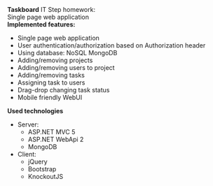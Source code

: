 <div>
  <b>Taskboard</b> IT Step homework:
  <div>Single page web application</div>
</div>
<b>Implemented features:</b>
<ul>
  <li>Single page web application</li>
  <li>User authentication/authorization based on Authorization header</li>
  <li>Using database: NoSQL MongoDB</li>
  <li>Adding/removing projects</li>
  <li>Adding/removing users to project</li>
  <li>Adding/removing tasks</li>
  <li>Assigning task to users</li>
  <li>Drag-drop changing task status</li>
  <li>Mobile friendly WebUI</li>
</ul>
<div>
  <b>Used technologies</b>
  <ul>
    <li>
      Server:
      <ul>
        <li>
          ASP.NET MVC 5
        </li>
        <li>
          ASP.NET WebApi 2
        </li>
        <li>
          MongoDB
        </li>
      </ul>
    </li>
    <li>
      Client:
      <ul>
        <li>
          jQuery
        </li>
        <li>
          Bootstrap
        </li>
        <li>
          KnockoutJS
        </li>
      </ul>
    </li>
  </ul>
</div>
